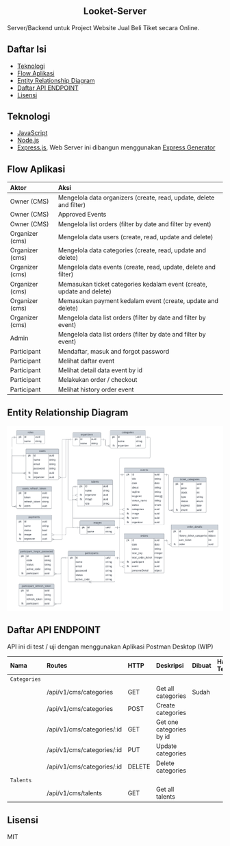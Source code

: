 <h2 align="center">Looket-Server</h2>

Server/Backend untuk Project Website Jual Beli Tiket secara Online.

## Daftar Isi

- [Teknologi](#teknologi)
- [Flow Aplikasi](#flow-aplikasi)
- [Entity Relationship Diagram](#entity-relationship-diagram)
- [Daftar API ENDPOINT](#daftar-api-endpoint)
- [Lisensi](#lisensi)

## Teknologi
- [JavaScript](https://www.javascript.com/)
- [Node.js](https://nodejs.org/en/)
- [Express.js](https://expressjs.com/), Web Server ini dibangun menggunakan [Express Generator](https://expressjs.com/en/starter/generator.html)

## Flow Aplikasi

| Aktor           | Aksi                                                                    |
| :-------------- | :---------------------------------------------------------------------- |
| Owner (CMS)     | Mengelola data organizers (create, read, update, delete and filter)     |
| Owner (CMS)     | Approved Events                                                         |
| Owner (CMS)     | Mengelola list orders (filter by date and filter by event)              |
| Organizer (cms) | Mengelola data users (create, read, update and delete)                  |
| Organizer (cms) | Mengelola data categories (create, read, update and delete)             |
| Organizer (cms) | Mengelola data events (create, read, update, delete and filter)         |
| Organizer (cms) | Memasukan ticket categories kedalam event (create, update and delete)   |
| Organizer (cms) | Memasukan payment kedalam event (create, update and delete)             |
| Organizer (cms) | Mengelola data list orders (filter by date and filter by event)         |
| Admin           | Mengelola data list orders (filter by date and filter by event)         |
| Participant     | Mendaftar, masuk and forgot password                                    |
| Participant     | Melihat daftar event                                                    |
| Participant     | Melihat detail data event by id                                         |
| Participant     | Melakukan order / checkout                                              |
| Participant     | Melihat history order event                                             |

## Entity Relationship Diagram

<img src="public/images/Looket-Project-ERD.png" >

## Daftar API ENDPOINT

API ini di test / uji dengan menggunakan Aplikasi Postman Desktop (WIP)

| Nama          | Routes                               | HTTP   | Deskripsi                         | Dibuat | Hasil Test | Middleware `Auth` |
| :------------ | :---------------------------------   | :----- | :-------------------------------- | :----- | :--------- | :---------------- |
| `Categories`                                                                                                                                |
|               | /api/v1/cms/categories               | GET    | Get all categories                | Sudah  |            | Ya                |
|               | /api/v1/cms/categories               | POST   | Create categories                 |        |            | Ya                |
|               | /api/v1/cms/categories/:id           | GET    | Get one categories by id          |        |            | Ya                |
|               | /api/v1/cms/categories/:id           | PUT    | Update categories                 |        |            | Ya                |
|               | /api/v1/cms/categories/:id           | DELETE | Delete categories                 |        |            | Ya                |
| `Talents`                                                                                                                                   |
|               | /api/v1/cms/talents                  | GET    | Get all talents                   |        |            | Ya                |

<!--
| `/api/auth/gmail-link`       | GET    | GET gmai link                               | Sudah  | OK         | Tidak             |
 -->

## Lisensi

MIT

